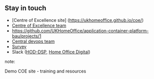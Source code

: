 ## Stay in touch

- [Centre of Excellence site] (https://ukhomeoffice.github.io/coe/)
- [Centre of Excellence team](centreofexcellencecentral@digital.homeoffice.gov.uk)
- https://github.com/UKHomeOffice/application-container-platform-bau/projects/1
- [Central devops team](https://github.com/UKHomeOffice/central-devopsteam-board/projects)
- [Survey](http://www.homeofficesurveys.homeoffice.gov.uk/s/JVIBL/)
- Slack ([HOD-DSP](https://hod-dsp.slack.com/), [Home Office Digital](https://homeofficedigital.slack.com))

note:

Demo COE site - training and resources